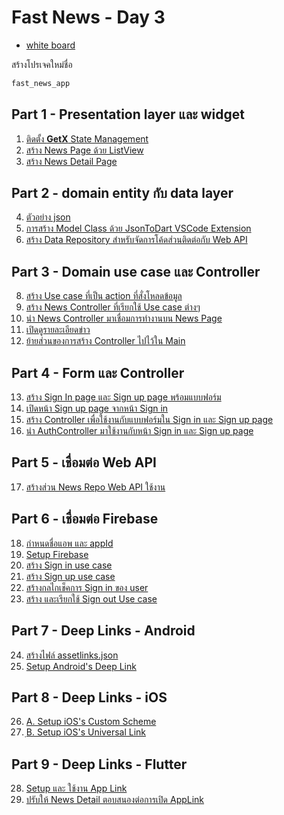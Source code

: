
# Fast News - Day 3

- [white board](https://teerasej440384.invisionapp.com/freehand/Flutter-Special---The-Nation-group-ctuTBjBUN)

สร้างโปรเจคใหม่ชื่อ 

```bash
fast_news_app
```

## Part 1 - Presentation layer และ widget

1. [ติดตั้ง **GetX** State Management](1-setup-getx.md) 
2. [สร้าง News Page ด้วย ListView ](2-create-news-page.md)
3. [สร้าง News Detail Page](3-create-news-detail.md)

## Part 2 - domain entity กับ data layer

4. [ตัวอย่าง json](4-json-example.md) 
5. [การสร้าง Model Class ด้วย JsonToDart VSCode Extension](5-json-to-dart.md)
6. [สร้าง Data Repository สำหรับจัดการโค้ดส่วนติดต่อกับ Web API](6-create-data-repository.md)

## Part 3 - Domain use case และ Controller

8. [สร้าง Use case ที่เป็น action ที่สั่งโหลดข้อมูล](8-create-use-case.md)
9. [สร้าง News Controller ที่เรียกใช้ Use case ต่างๆ](9-create-news-controller.md)
10. [นำ News Controller มาเชื่อมการทำงานบน News Page](10-connect-controller.md)
11. [เปิดดูรายละเอียดข่าว](11-open-news-detail.md)
12. [ย้ายส่วนของการสร้าง Controller ไปไว้ใน Main](12-move-controller-to-main.md)

## Part 4 - Form และ Controller

13. [สร้าง Sign In page และ Sign up page พร้อมแบบฟอร์ม](13-create-sign-in-page.md)
14. [เปิดหน้า Sign up page จากหน้า Sign in](14-open-create-account.md) 
15. [สร้าง Controller เพื่อใช้งานกับแบบฟอร์มใน Sign in และ Sign up page](15-auth-controller.md)
16. [นำ AuthController มาใช้งานกับหน้า Sign in และ Sign up page](16-setup-auth-controller.md)

## Part 5 - เชื่อมต่อ Web API 

17. [สร้างส่วน News Repo Web API ใช้งาน](17-get-connect.md)

## Part 6 - เชื่อมต่อ Firebase

18. [กำหนดชื่อแอพ และ appId](18-app-name-app-id.md)
19. [Setup Firebase](19-setup-firebase.md)
20. [สร้าง Sign in use case](20-sign-in-use-case.md)
21. [สร้าง Sign up use case](21-sign-up-use-case.md)
22. [สร้างกลไกเช็คการ Sign in ของ user](22-validate-user-sign-in.md)
23. [สร้าง และเรียกใช้ Sign out Use case](23-sign-out-use-case.md)

## Part 7 - Deep Links - Android

24. [สร้างไฟล์ assetlinks.json](24-create-assetlinks.md)
25. [Setup Android's Deep Link](25-setup-android-deep-link.md)

## Part 8 - Deep Links - iOS

26. [A. Setup iOS's Custom Scheme](26-setup-ios-deep-link.md)
27. [ฺB. Setup iOS's Universal Link](27-apple-app-site-association.md)

## Part 9 - Deep Links - Flutter 

28. [Setup และ ใช้งาน App Link](28-app-links.md)
29. [ปรับให้ News Detail ตอบสนองต่อการเปิด AppLink](29-news-detail-app-link.md)